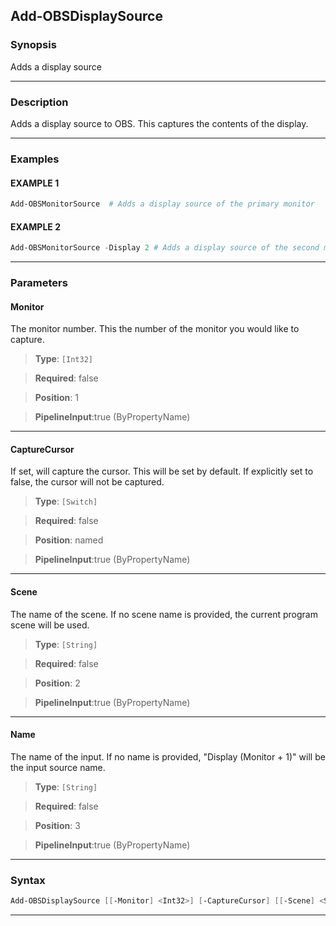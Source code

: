 Add-OBSDisplaySource
--------------------
### Synopsis
Adds a display source

---
### Description

Adds a display source to OBS.  This captures the contents of the display.

---
### Examples
#### EXAMPLE 1
```PowerShell
Add-OBSMonitorSource  # Adds a display source of the primary monitor
```

#### EXAMPLE 2
```PowerShell
Add-OBSMonitorSource -Display 2 # Adds a display source of the second monitor
```

---
### Parameters
#### **Monitor**

The monitor number.
This the number of the monitor you would like to capture.



> **Type**: ```[Int32]```

> **Required**: false

> **Position**: 1

> **PipelineInput**:true (ByPropertyName)



---
#### **CaptureCursor**

If set, will capture the cursor.
This will be set by default.
If explicitly set to false, the cursor will not be captured.



> **Type**: ```[Switch]```

> **Required**: false

> **Position**: named

> **PipelineInput**:true (ByPropertyName)



---
#### **Scene**

The name of the scene.
If no scene name is provided, the current program scene will be used.



> **Type**: ```[String]```

> **Required**: false

> **Position**: 2

> **PipelineInput**:true (ByPropertyName)



---
#### **Name**

The name of the input.
If no name is provided, "Display $($Monitor + 1)" will be the input source name.



> **Type**: ```[String]```

> **Required**: false

> **Position**: 3

> **PipelineInput**:true (ByPropertyName)



---
### Syntax
```PowerShell
Add-OBSDisplaySource [[-Monitor] <Int32>] [-CaptureCursor] [[-Scene] <String>] [[-Name] <String>] [<CommonParameters>]
```
---
